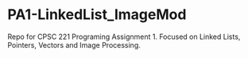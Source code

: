 # PA1-LinkedList_ImageMod
Repo for CPSC 221 Programing Assignment 1. Focused on Linked Lists, Pointers, Vectors and Image Processing.

